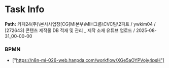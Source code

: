 # Task Info

**Path:** 카페24(주)\본사사업장\[CG]MI본부\MIH그룹\CVC팀\2파트 / ywkim04 / [272643] 콘텐츠 제작물 DB 적재 및 관리 _ 제작 소재 유튜브 업로드 / 2025-08-31_00-00-00

### BPMN
- ["https://n8n-mi-026-web.hanpda.com/workflow/XGe5aOYPVojy4psH"]

